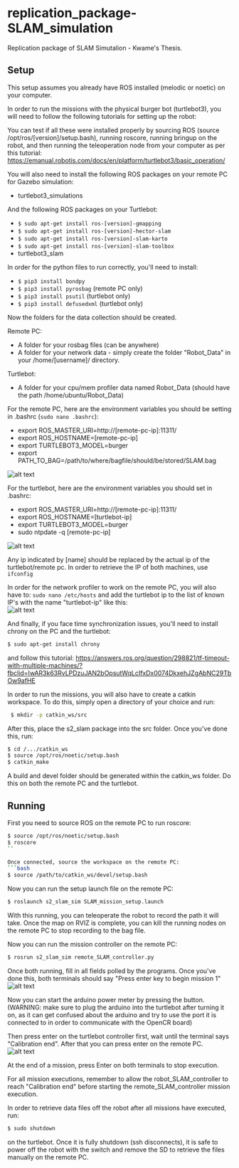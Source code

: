 # replication_package-SLAM_simulation
Replication package of SLAM Simutalion - Kwame's Thesis.


## Setup
This setup assumes you already have ROS installed (melodic or noetic) on your computer.

In order to run the missions with the physical burger bot (turtlebot3), you will need to follow the following tutorials for setting up the robot:

<!-- - The tutorial to install the ubuntu image on the Raspberry Pi found in S2-group/ros-configurations/raspberrypi on Github
- This tutorial: https://emanual.robotis.com/docs/en/platform/turtlebot3/quick-start/ (make sure to select the correct ROS version).
Note: It is highly recommended to add the export ROS_MASTER_URI and export ROS_HOSTNAME lines to the .bashrc file as indicated in the tutorial. The same applies on the Raspberry Pi
- This tutorial: https://emanual.robotis.com/docs/en/platform/turtlebot3/opencr_setup/ to allow the Raspberry Pi to communicate with the OpenCR board
- The tutorial to set up the power reading arduino in S2-group/ros-configurations/meter-arduino -->

You can test if all these were installed properly by sourcing ROS (source /opt/ros/[version]/setup.bash), running roscore, running bringup on the robot, and then running the teleoperation node from your computer as per this tutorial: https://emanual.robotis.com/docs/en/platform/turtlebot3/basic_operation/

You will also need to install the following ROS packages on your remote PC for Gazebo simulation:
- turtlebot3_simulations

And the following ROS packages on your Turtlebot:
- ```$ sudo apt-get install ros-[version]-gmapping```
- ```$ sudo apt-get install ros-[version]-hector-slam```
- ```$ sudo apt-get install ros-[version]-slam-karto```
- ```$ sudo apt-get install ros-[version]-slam-toolbox```
- turtlebot3_slam

In order for the python files to run correctly, you'll need to install:
- ```$ pip3 install bondpy```
- ```$ pip3 install pyrosbag``` (remote PC only)
- ```$ pip3 install psutil``` (turtlebot only)
- ```$ pip3 install defusedxml``` (turtlebot only)

Now the folders for the data collection should be created.

Remote PC:
- A folder for your rosbag files (can be anywhere)
- A folder for your network data - simply create the folder "Robot_Data" in your /home/[username]/ directory.

Turtlebot:
- A folder for your cpu/mem profiler data named Robot_Data (should have the path /home/ubuntu/Robot_Data)

For the remote PC, here are the environment variables you should be setting in .bashrc (```sudo nano .bashrc```):
- export ROS_MASTER_URI=http://[remote-pc-ip]:11311/
- export ROS_HOSTNAME=[remote-pc-ip]
- export TURTLEBOT3_MODEL=burger
- export PATH_TO_BAG=/path/to/where/bagfile/should/be/stored/SLAM.bag

![alt text](https://i.imgur.com/rAjnJcO.png)

For the turtlebot, here are the environment variables you should set in .bashrc:
- export ROS_MASTER_URI=http://[remote-pc-ip]:11311/
- export ROS_HOSTNAME=[turtlebot-ip]
- export TURTLEBOT3_MODEL=burger
- sudo ntpdate -q [remote-pc-ip]

![alt text](https://i.imgur.com/7P3y6IS.png)

Any ip indicated by [name] should be replaced by the actual ip of the turtlebot/remote pc. In order to retrieve the IP of both machines, use `ifconfig`

In order for the network profiler to work on the remote PC, you will also have to:
`sudo nano /etc/hosts`
and add the turtlebot ip to the list of known IP's with the name "turtlebot-ip" like this: <br/>
![alt text](https://i.imgur.com/3igYluE.png)

And finally, if you face time synchronization issues, you'll need to install chrony on the PC and the turtlebot:
```bash
$ sudo apt-get install chrony
```
and follow this tutorial: https://answers.ros.org/question/298821/tf-timeout-with-multiple-machines/?fbclid=IwAR3k63RvLPDzuJAN2bOpsutWqLcIfxDx0074DkxehJZgAbNC29TbOw9afHE

In order to run the missions, you will also have to create a catkin workspace. To do this, simply open a directory of your choice and run: <br/>
```bash
 $ mkdir -p catkin_ws/src
 ```

After this, place the s2_slam package into the src folder. Once you've done this, run: <br/>
```bash
$ cd /.../catkin_ws
$ source /opt/ros/noetic/setup.bash
$ catkin_make
```

A build and devel folder should be generated within the catkin_ws folder.
Do this on both the remote PC and the turtlebot.

## Running

First you need to source ROS on the remote PC to run roscore: <br/>
```bash
$ source /opt/ros/noetic/setup.bash
$ roscore
``

Once connected, source the workspace on the remote PC:
```bash
$ source /path/to/catkin_ws/devel/setup.bash
```

Now you can run the setup launch file on the remote PC:
```bash
$ roslaunch s2_slam_sim SLAM_mission_setup.launch
```

With this running, you can teleoperate the robot to record the path it will take. Once the map on RVIZ is complete, you can kill the running nodes on the remote PC to stop recording to the bag file.

Now you can run the mission controller on the remote PC:
```bash
$ rosrun s2_slam_sim remote_SLAM_controller.py
```

Once both running, fill in all fields polled by the programs. Once you've done this, both terminals should say "Press enter key to begin mission 1" <br/>
![alt text](https://i.imgur.com/1cmvOLS.png)

Now you can start the arduino power meter by pressing the button. (WARNING: make sure to plug the arduino into the turtlebot after turning it on, as it can get confused about the arduino and try to use the port it is connected to in order to communicate with the OpenCR board)

Then press enter on the turtlebot controller first, wait until the terminal says "Calibration end". After that you can press enter on the remote PC.  <br/>
![alt text](https://i.imgur.com/YKBv5MN.png)

At the end of a mission, press Enter on both terminals to stop execution.

For all mission executions, remember to allow the robot_SLAM_controller to reach "Calibration end" before starting the remote_SLAM_controller mission execution.

In order to retrieve data files off the robot after all missions have executed, run:
```bash
$ sudo shutdown
```
on the turtlebot. Once it is fully shutdown (ssh disconnects), it is safe to power off the robot with the switch and remove the SD to retrieve the files manually on the remote PC.

